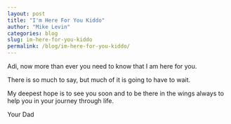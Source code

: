```yaml
---
layout: post
title: "I'm Here For You Kiddo"
author: "Mike Levin"
categories: blog
slug: im-here-for-you-kiddo
permalink: /blog/im-here-for-you-kiddo/
---
```


Adi, now more than ever you need to know that I am here for you.

There is so much to say, but much of it is going to have to wait.

My deepest hope is to see you soon and to be there in the wings always to help
you in your journey through life.

Your Dad

























